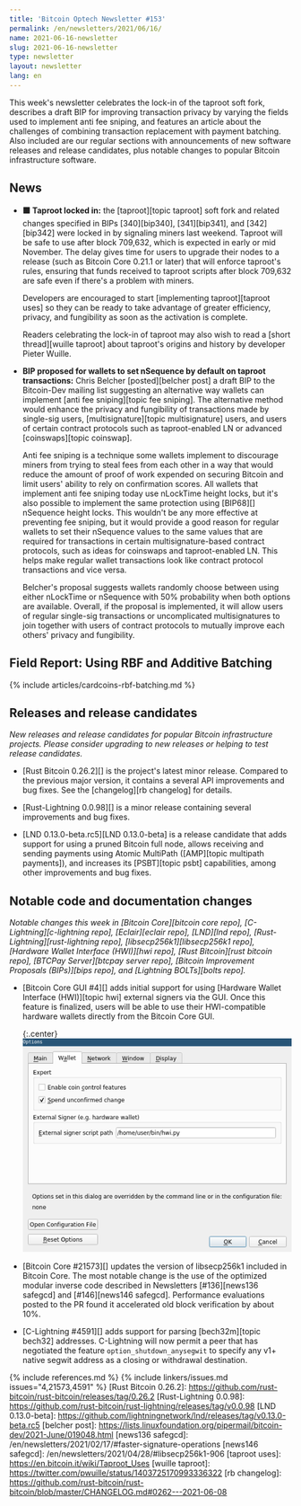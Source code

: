 ```yaml
---
title: 'Bitcoin Optech Newsletter #153'
permalink: /en/newsletters/2021/06/16/
name: 2021-06-16-newsletter
slug: 2021-06-16-newsletter
type: newsletter
layout: newsletter
lang: en
---
```

This week's newsletter celebrates the lock-in of the taproot soft fork,
describes a draft BIP for improving transaction
privacy by varying the fields used to implement anti fee sniping, and
features an article about the challenges of combining transaction
replacement with payment batching.  Also included are our regular
sections with announcements of new software releases and release
candidates, plus notable changes to popular Bitcoin infrastructure
software.

## News

- **🟩  Taproot locked in:** the [taproot][topic taproot] soft fork and
  related changes specified in BIPs [340][bip340], [341][bip341], and
  [342][bip342] were locked in by signaling miners last weekend.
  Taproot will be safe to use after block 709,632, which is expected in
  early or mid November.  The delay gives time for users to upgrade
  their nodes to a release (such as Bitcoin Core 0.21.1 or later) that will
  enforce taproot's rules, ensuring that funds received to taproot
  scripts after block 709,632 are safe even if there's a problem with
  miners.

  Developers are encouraged to start [implementing taproot][taproot
  uses] so they can
  be ready to take advantage of greater efficiency, privacy, and
  fungibility as soon as the activation is complete.

  Readers celebrating the lock-in of taproot may also wish to read a
  [short thread][wuille taproot] about taproot's origins and history by
  developer Pieter Wuille.

- **BIP proposed for wallets to set nSequence by default on taproot transactions:**
  Chris Belcher [posted][belcher post] a draft BIP to the Bitcoin-Dev
  mailing list suggesting an alternative way wallets can implement [anti
  fee sniping][topic fee sniping].  The alternative method would enhance
  the privacy and fungibility of transactions made by single-sig users,
  [multisignature][topic multisignature] users, and users of certain
  contract protocols such as taproot-enabled LN or advanced
  [coinswaps][topic coinswap].

  Anti fee sniping is a technique some wallets implement to discourage
  miners from trying to steal fees from each other in a way that would
  reduce the amount of proof of work expended on securing Bitcoin and
  limit users' ability to rely on confirmation scores.  All wallets
  that implement anti fee sniping today use nLockTime height locks,
  but it's also possible to implement the same protection using
  [BIP68][] nSequence height locks.  This wouldn't be any more
  effective at preventing fee sniping, but it would provide a good
  reason for regular wallets to set their nSequence values to the same
  values that are required for transactions in certain
  multisignature-based contract protocols, such as ideas for coinswaps
  and taproot-enabled LN.  This helps make regular wallet transactions
  look like contract protocol transactions and vice versa.

  Belcher's proposal suggests wallets randomly choose between using
  either nLockTime or nSequence with 50% probability when both options
  are available.  Overall, if the proposal is implemented, it will
  allow users of regular single-sig transactions or uncomplicated
  multisignatures to join together with users of contract protocols to
  mutually improve each others' privacy and fungibility.

## Field Report: Using RBF and Additive Batching

{% include articles/cardcoins-rbf-batching.md %}

## Releases and release candidates

*New releases and release candidates for popular Bitcoin infrastructure
projects.  Please consider upgrading to new releases or helping to test
release candidates.*

- [Rust Bitcoin 0.26.2][] is the project's latest minor release.
  Compared to the previous major version, it contains a several API
  improvements and bug fixes.  See the [changelog][rb changelog] for
  details.

- [Rust-Lightning 0.0.98][] is a minor release containing several
  improvements and bug fixes.  <!-- there's no release notes or
  changelog I can see, so not much to say here. -->

- [LND 0.13.0-beta.rc5][LND 0.13.0-beta] is a release candidate that
  adds support for using a pruned Bitcoin full node, allows receiving
  and sending payments using Atomic MultiPath ([AMP][topic multipath payments]),
  and increases its [PSBT][topic psbt] capabilities, among other improvements
  and bug fixes.

## Notable code and documentation changes

*Notable changes this week in [Bitcoin Core][bitcoin core repo],
[C-Lightning][c-lightning repo], [Eclair][eclair repo], [LND][lnd repo],
[Rust-Lightning][rust-lightning repo], [libsecp256k1][libsecp256k1
repo], [Hardware Wallet Interface (HWI)][hwi repo],
[Rust Bitcoin][rust bitcoin repo], [BTCPay Server][btcpay server repo],
[Bitcoin Improvement Proposals (BIPs)][bips repo], and [Lightning
BOLTs][bolts repo].*

- [Bitcoin Core GUI #4][] adds initial support for using [Hardware Wallet
  Interface (HWI)][topic hwi] external signers via the GUI. Once this feature is
  finalized, users will be able to use their HWI-compatible hardware wallets
  directly from the Bitcoin Core GUI.

  {:.center}
  ![Screenshot of HWI path configuration option](/img/posts/2021-06-gui-hwi.png)

- [Bitcoin Core #21573][] updates the version of libsecp256k1 included
  in Bitcoin Core.  The most notable change is the use of the
  optimized modular inverse code described in Newsletters [#136][news136
  safegcd] and [#146][news146 safegcd].  Performance evaluations posted
  to the PR found it accelerated old block verification by about 10%.

- [C-Lightning #4591][] adds support for parsing [bech32m][topic bech32]
  addresses. C-Lightning will now permit a peer that has negotiated the feature
  `option_shutdown_anysegwit` to specify any v1+ native segwit address as
  a closing or withdrawal destination.

{% include references.md %}
{% include linkers/issues.md issues="4,21573,4591" %}
[Rust Bitcoin 0.26.2]: https://github.com/rust-bitcoin/rust-bitcoin/releases/tag/0.26.2
[Rust-Lightning 0.0.98]: https://github.com/rust-bitcoin/rust-lightning/releases/tag/v0.0.98
[LND 0.13.0-beta]: https://github.com/lightningnetwork/lnd/releases/tag/v0.13.0-beta.rc5
[belcher post]: https://lists.linuxfoundation.org/pipermail/bitcoin-dev/2021-June/019048.html
[news136 safegcd]: /en/newsletters/2021/02/17/#faster-signature-operations
[news146 safegcd]: /en/newsletters/2021/04/28/#libsecp256k1-906
[taproot uses]: https://en.bitcoin.it/wiki/Taproot_Uses
[wuille taproot]: https://twitter.com/pwuille/status/1403725170993336322
[rb changelog]: https://github.com/rust-bitcoin/rust-bitcoin/blob/master/CHANGELOG.md#0262---2021-06-08
